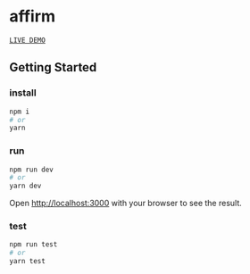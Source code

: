 # affirm

[`LIVE DEMO`](https://affirm.vercel.app)

## Getting Started

### install
```bash
npm i
# or
yarn
```

### run
```bash
npm run dev
# or
yarn dev
```

Open [http://localhost:3000](http://localhost:3000) with your browser to see the result.


### test
```bash
npm run test
# or
yarn test
```